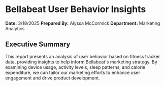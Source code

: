 # Bellabeat User Behavior Insights

**Date:** 3/18/2025
**Prepared By:** Alyssa McCormick
**Department:** Marketing Analytics

## Executive Summary
This report presents an analysis of user behavior based on fitness tracker data, providing insights to help inform Bellabeat's marketing strategy. By examining device usage, activity levels, sleep patterns, and calorie expenditure, we can tailor our marketing efforts to enhance user engagement and drive product development.
